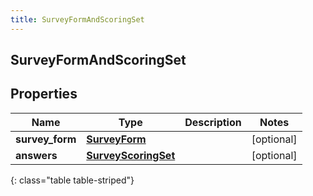 ```yaml
---
title: SurveyFormAndScoringSet
---
```

## SurveyFormAndScoringSet

## Properties

|Name | Type | Description | Notes|
|------------ | ------------- | ------------- | -------------|
| **survey_form** | [**SurveyForm**](SurveyForm.html) |  | [optional] |
| **answers** | [**SurveyScoringSet**](SurveyScoringSet.html) |  | [optional] |
{: class="table table-striped"}


